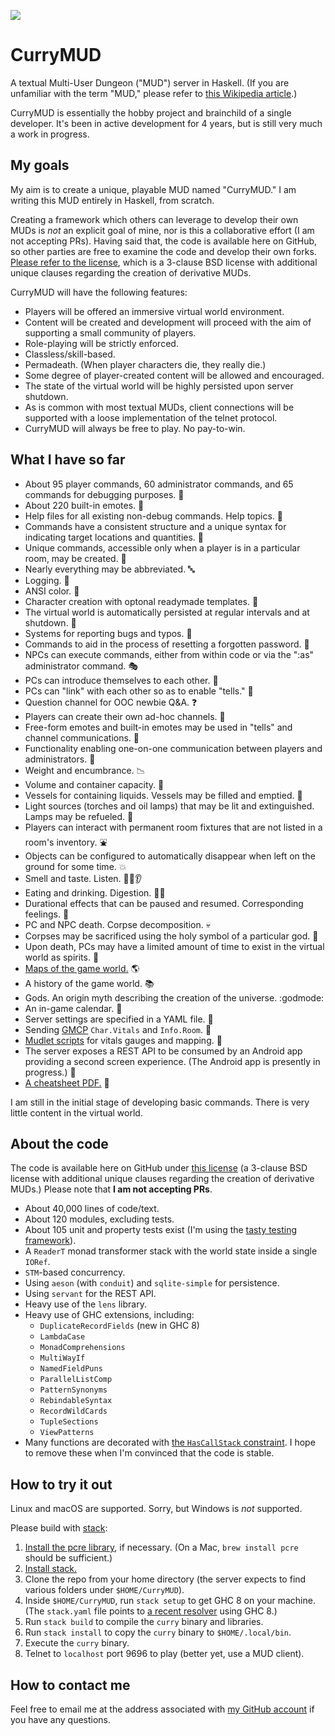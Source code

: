 <a href="http://www.detroitlabs.com/"><img src="https://img.shields.io/badge/Sponsor-Detroit%20Labs-000000.svg"/></a>

# CurryMUD

A textual Multi-User Dungeon ("MUD") server in Haskell. (If you are unfamiliar with the term "MUD," please refer to [this Wikipedia article](http://en.wikipedia.org/wiki/MUD).)

CurryMUD is essentially the hobby project and brainchild of a single developer. It's been in active development for 4 years, but is still very much a work in progress.

## My goals

My aim is to create a unique, playable MUD named "CurryMUD." I am writing this MUD entirely in Haskell, from scratch.

Creating a framework which others can leverage to develop their own MUDs is _not_ an explicit goal of mine, nor is this a collaborative effort (I am not accepting PRs). Having said that, the code is available here on GitHub, so other parties are free to examine the code and develop their own forks. [Please refer to the license](https://github.com/jasonstolaruk/CurryMUD/blob/master/LICENSE), which is a 3-clause BSD license with additional unique clauses regarding the creation of derivative MUDs.

CurryMUD will have the following features:

* Players will be offered an immersive virtual world environment.
* Content will be created and development will proceed with the aim of supporting a small community of players.
* Role-playing will be strictly enforced.
* Classless/skill-based.
* Permadeath. (When player characters die, they really die.)
* Some degree of player-created content will be allowed and encouraged.
* The state of the virtual world will be highly persisted upon server shutdown.
* As is common with most textual MUDs, client connections will be supported with a loose implementation of the telnet protocol.
* CurryMUD will always be free to play. No pay-to-win.

## What I have so far

* About 95 player commands, 60 administrator commands, and 65 commands for debugging purposes. :1234:
* About 220 built-in emotes. :clap:
* Help files for all existing non-debug commands. Help topics. :information_desk_person:
* Commands have a consistent structure and a unique syntax for indicating target locations and quantities. :dart:
* Unique commands, accessible only when a player is in a particular room, may be created. :house_with_garden:
* Nearly everything may be abbreviated. :abc:
* Logging. :scroll:
* ANSI color. :red_circle:
* Character creation with optonal readymade templates. :runner:
* The virtual world is automatically persisted at regular intervals and at shutdown. :floppy_disk:
* Systems for reporting bugs and typos. :bug:
* Commands to aid in the process of resetting a forgotten password. :passport_control:
* NPCs can execute commands, either from within code or via the ":as" administrator command. :performing_arts:
* PCs can introduce themselves to each other. :bow:
* PCs can "link" with each other so as to enable "tells." :link:
* Question channel for OOC newbie Q&A. :question:
* Players can create their own ad-hoc channels. :busts_in_silhouette:
* Free-form emotes and built-in emotes may be used in "tells" and channel communications. :clap:
* Functionality enabling one-on-one communication between players and administrators. :speech_balloon:
* Weight and encumbrance. :chart_with_downwards_trend:
* Volume and container capacity. :school_satchel:
* Vessels for containing liquids. Vessels may be filled and emptied. :wine_glass:
* Light sources (torches and oil lamps) that may be lit and extinguished. Lamps may be refueled. :lantern:
* Players can interact with permanent room fixtures that are not listed in a room's inventory. :fountain:
* Objects can be configured to automatically disappear when left on the ground for some time. :boom:
* Smell and taste. Listen. :nose::tongue::ear:
* Eating and drinking. Digestion. :bread::beer:
* Durational effects that can be paused and resumed. Corresponding feelings. :dizzy:
* PC and NPC death. Corpse decomposition. :skull:
* Corpses may be sacrificed using the holy symbol of a particular god. :pray:
* Upon death, PCs may have a limited amount of time to exist in the virtual world as spirits. :angel:
* [Maps of the game world.](https://github.com/jasonstolaruk/CurryMUD/tree/master/maps) :earth_americas:
* A history of the game world. :books:
* Gods. An origin myth describing the creation of the universe. :godmode:
* An in-game calendar. :calendar:
* Server settings are specified in a YAML file. :no_bell:
* Sending [GMCP](https://www.gammon.com.au/gmcp) `Char.Vitals` and `Info.Room`. :satellite:
* [Mudlet scripts](https://github.com/jasonstolaruk/CurryMUD/tree/master/Mudlet) for vitals gauges and mapping. :scroll:
* The server exposes a REST API to be consumed by an Android app providing a second screen experience. (The Android app is presently in progress.) :iphone:
* [A cheatsheet PDF.](https://github.com/jasonstolaruk/CurryMUD/blob/master/cheatsheet/CurryMUD%20cheatsheet.pdf) :memo:

I am still in the initial stage of developing basic commands. There is very little content in the virtual world.

## About the code

The code is available here on GitHub under [this license](https://github.com/jasonstolaruk/CurryMUD/blob/master/LICENSE) (a 3-clause BSD license with additional unique clauses regarding the creation of derivative MUDs.) Please note that **I am not accepting PRs**.

* About 40,000 lines of code/text.
* About 120 modules, excluding tests.
* About 105 unit and property tests exist (I'm using the [tasty testing framework](https://hackage.haskell.org/package/tasty)).
* A `ReaderT` monad transformer stack with the world state inside a single `IORef`.
* `STM`-based concurrency.
* Using `aeson` (with `conduit`) and `sqlite-simple` for persistence.
* Using `servant` for the REST API.
* Heavy use of the `lens` library.
* Heavy use of GHC extensions, including:
  * `DuplicateRecordFields` (new in GHC 8)
  * `LambdaCase`
  * `MonadComprehensions`
  * `MultiWayIf`
  * `NamedFieldPuns`
  * `ParallelListComp`
  * `PatternSynonyms`
  * `RebindableSyntax`
  * `RecordWildCards`
  * `TupleSections`
  * `ViewPatterns`
* Many functions are decorated with [the `HasCallStack` constraint](http://hackage.haskell.org/package/base-4.9.0.0/docs/GHC-Stack.html#t:HasCallStack). I hope to remove these when I'm convinced that the code is stable.

## How to try it out

Linux and macOS are supported. Sorry, but Windows is _not_ supported.

Please build with [stack](http://docs.haskellstack.org/en/stable/README.html):
1. [Install the pcre library](http://www.pcre.org), if necessary. (On a Mac, `brew install pcre` should be sufficient.)
1. [Install stack.](http://docs.haskellstack.org/en/stable/install_and_upgrade/)
1. Clone the repo from your home directory (the server expects to find various folders under `$HOME/CurryMUD`).
1. Inside `$HOME/CurryMUD`, run `stack setup` to get GHC 8 on your machine. (The `stack.yaml` file points to [a recent resolver](https://www.stackage.org/snapshots) using GHC 8.)
1. Run `stack build` to compile the `curry` binary and libraries.
1. Run `stack install` to copy the `curry` binary to `$HOME/.local/bin`.
1. Execute the `curry` binary.
1. Telnet to `localhost` port 9696 to play (better yet, use a MUD client).

## How to contact me

Feel free to email me at the address associated with [my GitHub account](https://github.com/jasonstolaruk) if you have any questions.
